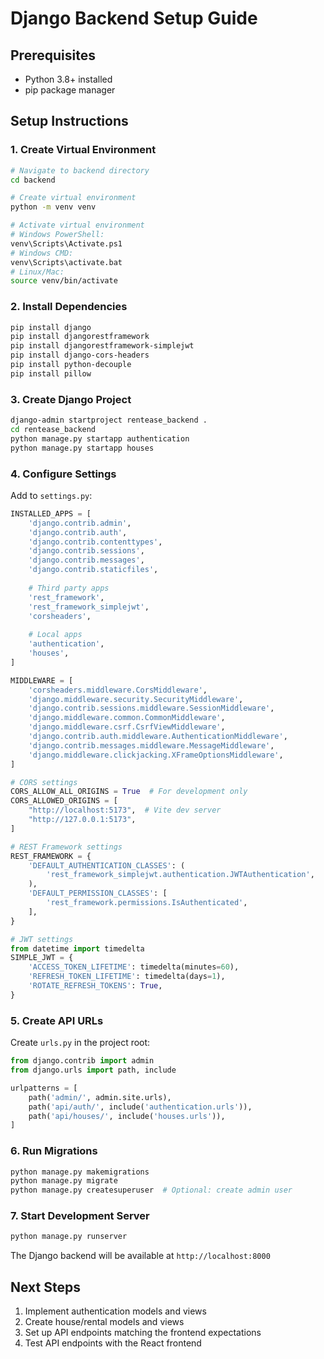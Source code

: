 # Django Backend Setup Guide

## Prerequisites
- Python 3.8+ installed
- pip package manager

## Setup Instructions

### 1. Create Virtual Environment
```bash
# Navigate to backend directory
cd backend

# Create virtual environment
python -m venv venv

# Activate virtual environment
# Windows PowerShell:
venv\Scripts\Activate.ps1
# Windows CMD:
venv\Scripts\activate.bat
# Linux/Mac:
source venv/bin/activate
```

### 2. Install Dependencies
```bash
pip install django
pip install djangorestframework
pip install djangorestframework-simplejwt
pip install django-cors-headers
pip install python-decouple
pip install pillow
```

### 3. Create Django Project
```bash
django-admin startproject rentease_backend .
cd rentease_backend
python manage.py startapp authentication
python manage.py startapp houses
```

### 4. Configure Settings
Add to `settings.py`:
```python
INSTALLED_APPS = [
    'django.contrib.admin',
    'django.contrib.auth',
    'django.contrib.contenttypes',
    'django.contrib.sessions',
    'django.contrib.messages',
    'django.contrib.staticfiles',
    
    # Third party apps
    'rest_framework',
    'rest_framework_simplejwt',
    'corsheaders',
    
    # Local apps
    'authentication',
    'houses',
]

MIDDLEWARE = [
    'corsheaders.middleware.CorsMiddleware',
    'django.middleware.security.SecurityMiddleware',
    'django.contrib.sessions.middleware.SessionMiddleware',
    'django.middleware.common.CommonMiddleware',
    'django.middleware.csrf.CsrfViewMiddleware',
    'django.contrib.auth.middleware.AuthenticationMiddleware',
    'django.contrib.messages.middleware.MessageMiddleware',
    'django.middleware.clickjacking.XFrameOptionsMiddleware',
]

# CORS settings
CORS_ALLOW_ALL_ORIGINS = True  # For development only
CORS_ALLOWED_ORIGINS = [
    "http://localhost:5173",  # Vite dev server
    "http://127.0.0.1:5173",
]

# REST Framework settings
REST_FRAMEWORK = {
    'DEFAULT_AUTHENTICATION_CLASSES': (
        'rest_framework_simplejwt.authentication.JWTAuthentication',
    ),
    'DEFAULT_PERMISSION_CLASSES': [
        'rest_framework.permissions.IsAuthenticated',
    ],
}

# JWT settings
from datetime import timedelta
SIMPLE_JWT = {
    'ACCESS_TOKEN_LIFETIME': timedelta(minutes=60),
    'REFRESH_TOKEN_LIFETIME': timedelta(days=1),
    'ROTATE_REFRESH_TOKENS': True,
}
```

### 5. Create API URLs
Create `urls.py` in the project root:
```python
from django.contrib import admin
from django.urls import path, include

urlpatterns = [
    path('admin/', admin.site.urls),
    path('api/auth/', include('authentication.urls')),
    path('api/houses/', include('houses.urls')),
]
```

### 6. Run Migrations
```bash
python manage.py makemigrations
python manage.py migrate
python manage.py createsuperuser  # Optional: create admin user
```

### 7. Start Development Server
```bash
python manage.py runserver
```

The Django backend will be available at `http://localhost:8000`

## Next Steps
1. Implement authentication models and views
2. Create house/rental models and views
3. Set up API endpoints matching the frontend expectations
4. Test API endpoints with the React frontend
